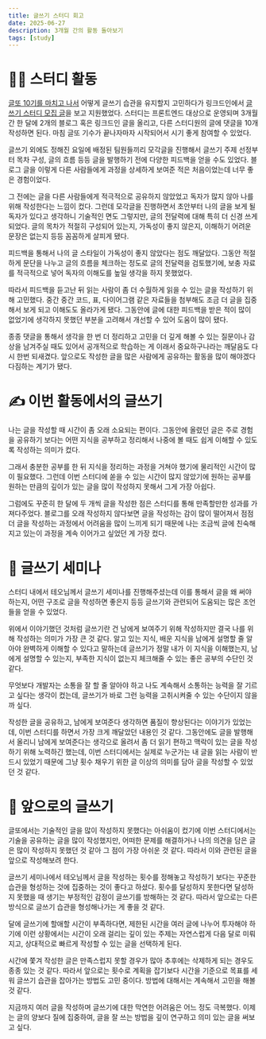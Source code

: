 ```yaml
---
title: 글쓰기 스터디 회고
date: 2025-06-27
description: 3개월 간의 활동 돌아보기
tags: [study]
---
```


# 👩‍💻 스터디 활동
[글또 10기를 마치고 나서](https://seri-log.netlify.app/%EA%B8%80%EB%98%90_10%EA%B8%B0%EB%A5%BC_%EB%A7%88%EC%B9%98%EB%A9%B0/) 어떻게 글쓰기 습관을 유지할지 고민하다가 링크드인에서 [글쓰기 스터디 모집 글](https://www.linkedin.com/posts/soyoon-jeong-16536b1a4_%ED%94%84%EB%A1%A0%ED%8A%B8%EC%97%94%EB%93%9C-%EA%B8%B0%EC%88%A0-%EB%B8%94%EB%A1%9C%EA%B7%B8%EB%A7%81%ED%81%AC%EB%93%9C%EC%9D%B8-2%EA%B8%B0-%EC%8B%A0%EC%B2%AD-activity-7308692065062723584-nM8E?utm_source=share&utm_medium=member_desktop&rcm=ACoAAD_Tkl0B-nnWGAHoWGGZLShFNlh9z0X34LU)을 보고 지원했었다. 스터디는 프론트엔드 대상으로 운영되며 3개월 간 한 달에 2개의 블로그 혹은 링크드인 글을 올리고, 다른 스터디원의 글에 댓글을 10개 작성하면 된다. 마침 글또 기수가 끝나자마자 시작되어서 시기 좋게 참여할 수 있었다.

글쓰기 외에도 정해진 요일에 배정된 팀원들끼리 모각글을 진행해서 글쓰기 주제 선정부터 목차 구성, 글의 흐름 등등 글을 발행하기 전에 다양한 피드백을 얻을 수도 있었다. 블로그 글을 이렇게 다른 사람들에게 과정을 상세하게 보여준 적은 처음이었는데 너무 좋은 경험이었다.

그 전에는 글을 다른 사람들에게 적극적으로 공유하지 않았었고 독자가 많지 않아 나를 위해 작성한다는 느낌이 컸다. 그런데 모각글을 진행하면서 초안부터 나의 글을 보게 될 독자가 있다고 생각하니 기술적인 면도 그렇지만, 글의 전달력에 대해 특히 더 신경 쓰게 되었다. 글의 목차가 적절히 구성되어 있는지, 가독성이 좋지 않은지, 이해하기 어려운 문장은 없는지 등등 꼼꼼하게 살피게 됐다.

피드백을 통해서 나의 글 스타일이 가독성이 좋지 않았다는 점도 깨달았다. 그동안 적절하게 문단을 나누고 글의 흐름을 체크하는 정도로 글의 전달력을 검토했기에, 보충 자료를 적극적으로 넣어 독자의 이해도를 높일 생각을 하지 못했었다.

따라서 피드백을 듣고난 뒤 읽는 사람이 좀 더 수월하게 읽을 수 있는 글을 작성하기 위해 고민했다. 중간 중간 코드, 표, 다이어그램 같은 자료들을 첨부해도 조금 더 글을 집중해서 보게 되고 이해도도 올라가게 됐다. 그동안에 글에 대한 피드백을 받은 적이 많이 없었기에 생각하지 못했던 부분을 고려해서 개선할 수 있어 도움이 많이 됐다.

종종 댓글을 통해서 생각을 한 번 더 정리하고 고민을 더 깊게 해볼 수 있는 질문이나 감상을 남겨주실 때도 있어서 공개적으로 학습하는 게 이래서 중요하구나라는 깨달음도 다시 한번 되새겼다. 앞으로도 작성한 글을 많은 사람에게 공유하는 활동을 많이 해야겠다 다짐하는 계기가 됐다.


# ✍️ 이번 활동에서의 글쓰기
나는 글을 작성할 때 시간이 좀 오래 소요되는 편이다. 그동안에 올렸던 글은 주로 경험을 공유하기 보다는 어떤 지식을 공부하고 정리해서 나중에 볼 때도 쉽게 이해할 수 있도록 작성하는 의미가 컸다.

그래서 충분한 공부를 한 뒤 지식을 정리하는 과정을 거쳐야 했기에 물리적인 시간이 많이 필요했다. 그런데 이번 스터디에 쏟을 수 있는 시간이 많지 않았기에 원하는 공부를 원하는 만큼의 깊이가 있는 글을 많이 작성하지 못해서 그게 가장 아쉽다.

그럼에도 꾸준히 한 달에 두 개씩 글을 작성한 점은 스터디를 통해 만족할만한 성과를 가져다주었다. 블로그를 오래 작성하지 않다보면 글을 작성하는 감이 많이 떨어져서 점점 더 글을 작성하는 과정에서 어려움을 많이 느끼게 되기 때문에 나는 조금씩 글에 친숙해지고 있는이 과정을 계속 이어가고 싶었던 게 가장 컸다.



# 🌟 글쓰기 세미나
스터디 내에서 테오님께서 글쓰기 세미나를 진행해주셨는데 이를 통해서 글을 왜 써야 하는지, 어떤 구조로 글을 작성하면 좋은지 등등 글쓰기와 관련되어 도움되는 많은 조언들을 얻을 수 있었다.

위에서 이야기했던 것처럼 글쓰기란 건 남에게 보여주기 위해 작성하지만 결국 나를 위해 작성하는 의미가 가장 큰 것 같다. 알고 있는 지식, 배운 지식을 남에게 설명할 줄 알아야 완벽하게 이해할 수 있다고 말하는데 글쓰기가 정말 내가 이 지식을 이해했는지, 남에게 설명할 수 있는지, 부족한 지식이 없는지 체크해줄 수 있는 좋은 공부의 수단인 것 같다.

무엇보다 개발자는 소통을 잘 할 줄 알아야 하고 나도 계속해서 소통하는 능력을 잘 기르고 싶다는 생각이 컸는데, 글쓰기가 바로 그런 능력을 고취시켜줄 수 있는 수단이지 않을까 싶다.

작성한 글을 공유하고, 남에게 보여준다 생각하면 품질이 향상된다는 이야기가 있었는데, 이번 스터디를 하면서 가장 크게 깨달았던 내용인 것 같다. 그동안에도 글을 발행해서 올리니 남에게 보여준다는 생각으로 올려서 좀 더 읽기 편하고 맥락이 있는 글을 작성하기 위해 노력하긴 했는데, 이번 스터디에서는 실제로 누군가는 내 글을 읽는 사람이 반드시 있었기 때문에 그냥 횟수 채우기 위한 글 이상의 의미를 담아 글을 작성할 수 있었던 것 같다.

# 📖 앞으로의 글쓰기
글또에서는 기술적인 글을 많이 작성하지 못했다는 아쉬움이 컸기에 이번 스터디에서는 기술을 공유하는 글을 많이 작성했지만, 어떠한 문제를 해결하거나 나의 의견을 담은 글은 많이 작성하지 못했던 것 같아 그 점이 가장 아쉬운 것 같다. 따라서 이와 관련된 글을 앞으로 작성해보려 한다.

글쓰기 세미나에서 테오님께서 글을 작성하는 횟수를 정해놓고 작성하기 보다는 꾸준한 습관을 형성하는 것에 집중하는 것이 좋다고 하셨다. 횟수를 달성하지 못한다면 달성하지 못했을 때 생기는 부정적인 감정이 글쓰기를 방해하는 것 같다. 따라서 앞으로는 다른 방식으로 글쓰기 습관을 형성해나가는 게 좋을 것 같다.

달에 글쓰기에 할애할 시간이 부족하다면, 제한된 시간을 여러 글에 나누어 투자해야 하기에 이런 상황에서는 시간이 오래 걸리는 깊이 있는 주제는 자연스럽게 다음 달로 미뤄지고, 상대적으로 빠르게 작성할 수 있는 글을 선택하게 된다.

시간에 쫓겨 작성한 글은 만족스럽지 못할 경우가 많아 추후에는 삭제하게 되는 경우도 종종 있는 것 같다. 따라서 앞으로는 횟수로 계획을 잡기보다 시간을 기준으로 목표를 세워 글쓰기 습관을 잡아가는 방법도 고민 중이다. 방법에 대해서는 계속해서 고민을 해볼 것 같다.

지금까지 여러 글을 작성하며 글쓰기에 대한 막연한 어려움은 어느 정도 극복했다. 이제는 글의 양보다 질에 집중하여, 글을 잘 쓰는 방법을 깊이 연구하고 의미 있는 글을 써보고 싶다.
